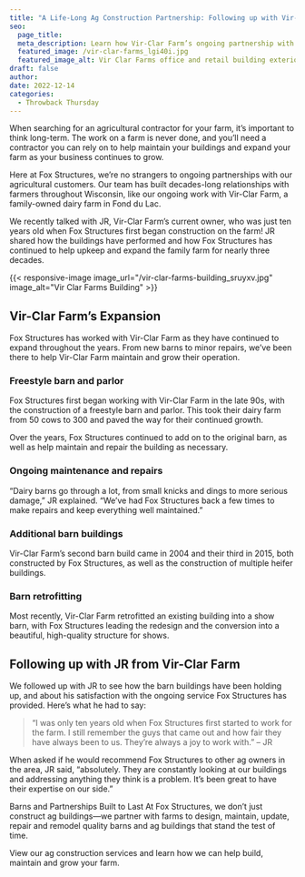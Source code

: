```yaml
---
title: "A Life-Long Ag Construction Partnership: Following up with Vir-Clar Farm"
seo:
  page_title:
  meta_description: Learn how Vir-Clar Farm’s ongoing partnership with Fox Structures has helped build, maintain and grow their farm with quality ag construction.
  featured_image: /vir-clar-farms_lgi40i.jpg
  featured_image_alt: Vir Clar Farms office and retail building exterior
draft: false
author:
date: 2022-12-14
categories:
  - Throwback Thursday
---
```


When searching for an agricultural contractor for your farm, it’s important to think long-term. The work on a farm is never done, and you’ll need a contractor you can rely on to help maintain your buildings and expand your farm as your business continues to grow.

Here at Fox Structures, we’re no strangers to ongoing partnerships with our agricultural customers. Our team has built decades-long relationships with farmers throughout Wisconsin, like our ongoing work with Vir-Clar Farm, a family-owned dairy farm in Fond du Lac.

We recently talked with JR, Vir-Clar Farm’s current owner, who was just ten years old when Fox Structures first began construction on the farm! JR shared how the buildings have performed and how Fox Structures has continued to help upkeep and expand the family farm for nearly three decades.

{{< responsive-image image_url="/vir-clar-farms-building_sruyxv.jpg" image_alt="Vir Clar Farms Building" >}}

## Vir-Clar Farm’s Expansion

Fox Structures has worked with Vir-Clar Farm as they have continued to expand throughout the years. From new barns to minor repairs, we’ve been there to help Vir-Clar Farm maintain and grow their operation.

### Freestyle barn and parlor

Fox Structures first began working with Vir-Clar Farm in the late 90s, with the construction of a freestyle barn and parlor. This took their dairy farm from 50 cows to 300 and paved the way for their continued growth.

Over the years, Fox Structures continued to add on to the original barn, as well as help maintain and repair the building as necessary.

### Ongoing maintenance and repairs

“Dairy barns go through a lot, from small knicks and dings to more serious damage,” JR explained. “We’ve had Fox Structures back a few times to make repairs and keep everything well maintained.”

### Additional barn buildings

Vir-Clar Farm’s second barn build came in 2004 and their third in 2015, both constructed by Fox Structures, as well as the construction of multiple heifer buildings.

### Barn retrofitting

Most recently, Vir-Clar Farm retrofitted an existing building into a show barn, with Fox Structures leading the redesign and the conversion into a beautiful, high-quality structure for shows.

## Following up with JR from Vir-Clar Farm

We followed up with JR to see how the barn buildings have been holding up, and about his satisfaction with the ongoing service Fox Structures has provided. Here’s what he had to say:

>“I was only ten years old when Fox Structures first started to work for the farm. I still remember the guys that came out and how fair they have always been to us. They’re always a joy to work with.” – JR

When asked if he would recommend Fox Structures to other ag owners in the area, JR said, “absolutely. They are constantly looking at our buildings and addressing anything they think is a problem. It’s been great to have their expertise on our side.”

Barns and Partnerships Built to Last
At Fox Structures, we don’t just construct ag buildings—we partner with farms to design, maintain, update, repair and remodel quality barns and ag buildings that stand the test of time.

View our ag construction services and learn how we can help build, maintain and grow your farm.